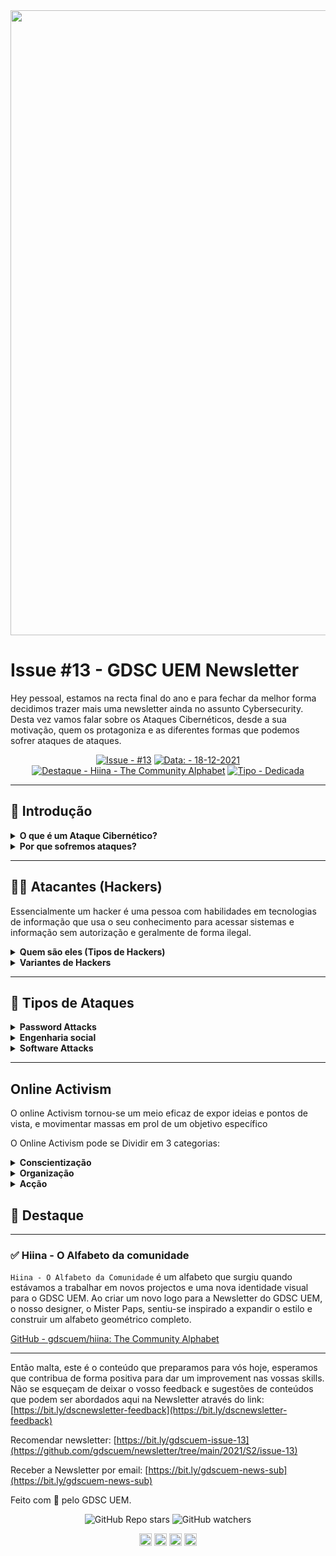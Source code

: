  <img src="https://user-images.githubusercontent.com/50568515/130362231-2d2f81a1-e3a5-48bf-8923-308ab0ac80eb.png" width="1000px" />
  <h1 align="left">Issue #13 - GDSC UEM Newsletter
  </h1>
Hey pessoal, estamos na recta final do ano e para fechar da melhor forma decidimos trazer mais uma newsletter ainda no assunto Cybersecurity. Desta vez vamos falar sobre os Ataques Cibernéticos, desde a sua motivação, quem os protagoniza e as diferentes formas que podemos sofrer ataques de ataques.

<span align="center">

[![Issue - #13](https://img.shields.io/badge/Issue-%2313-2ea44f)](https://https://github.com/gdscuem/tree/main/2021/)
[![Data: - 18-12-2021](https://img.shields.io/badge/Data%3A-18--12--2021-brightgreen)](https://https://github.com/gdscuem/tree/main/2021/)
[![Destaque - Hiina - The Community Alphabet](https://img.shields.io/badge/Destaque-Hiina%-%The%Community%Alphabet-yellow)](https://https://github.com/gdscuem/tree/main/2021/) [![Tipo  - Dedicada](https://img.shields.io/badge/Tipo_-Dedicada-blue)](https://https://github.com/gdscuem/tree/main/2021/)

</span>

---

## **👀 Introdução**

<details >
<summary><b>O que é um Ataque Cibernético?</b></summary>
<p>
Ataque Cibernético é qualquer tentativa de expor, alterar, desactivar, destruir, roubar ou ter acesso ou fazer uso não autorizado de um dispositivo. Muitas vezes, estes ataques estão ligados àquilo que são as vulnerabilidades do próprio sistema, fazendo com que os atacantes tenham uma porta de acesso ao computador e/ou sistema. A vulnerabilidade diz respeito a qualquer fraqueza que permite que um atacante reduza a garantia da informação, isto é, a garantia da integridade dum sistema. Ora, existem ferramentas especificas para explorar as vulnerabilidades dum sistema, essas ferramentas chamam-se exploits que são um subconjunto de malware. Normalmente, são programas maliciosos com dados ou códigos executáveis, capazes de aproveitar as vulnerabilidades dum sistema em um computador local ou remoto.

</p>

</details>
<details ><summary><b>Por que sofremos ataques?</b></summary>
<p>
Os ataques cibernéticos são motivados, geralmente, por razões criminais ou politicas. Os atacantes podem ser uma pessoa privada, um agente ou actor do Estado ou uma organização criminosa. Esses ataques ocorrem quando os atacantes tentam obter acesso ilegal a dados electrónicos armazenados no computador ou na rede. Embora as causas dos ataques cibernéticos variem, alguns deles ocorrem de forma repetida. A falta de assistência de segurança, a vulnerabilidade do sistema e a avaliação dos riscos são dentre muitos, factores que comprometem a segurança cibernética e aumentam a probabilidade de ataques cibernéticos.

</p>

</details>

---

## **👨‍💻 Atacantes (Hackers)**

Essencialmente um hacker é uma pessoa com habilidades em tecnologias de informação que usa o seu conhecimento para acessar sistemas e informação sem autorização e geralmente de forma ilegal.

<details ><summary><b>Quem são eles (Tipos de Hackers)</b></summary>
<p>

Os tipos de hackers podem variar, desde os principiantes até os mais habilidosos, assim como também podem variar de acordo com o seu objectivo ao invadir um sistema. Abaixo, selecionamos alguns tipos básicos de hackers:

  <details ><summary><b>Expert hacker</b></summary>
	<p>
Um hacker que usa seu amplo conhecimento do funcionamento interno do hardware e software do computador para ganhar acesso não autorizado à sistemas e informação. Também conhecidos como elite hackers, expert hackers costumam criar exploits automatizados, scripts e ferramentas que são usadas por outros hackers.

</p>

  </details>
  <details ><summary><b>Jailbreaking</b></summary>
	<p>
É o processo de Escalar privilégios para obter nível de administrador ou controle de acesso root sobre o sistema operativo de um smartphone (tipicamente associado a smartphones Apple iOS).

</p>

  </details>
  <details ><summary><b>Novice hacker</b></summary>
	<p>
É um hacker relativamente não qualificado, que utiliza o trabalho de expert hackers para realizar ataques. Também conhecido como neophyte(neófito), n00b ou novato, esta categoria de hackers inclui scripts, kiddies e packet monkeys.

</p>

  </details>
  <details ><summary><b>Packet monkey</b></summary>
	<p>
É um script kiddie que usa exploits automatizados para se envolver em ataques DoS(denial-of-service).

</p>

  </details>
  <details ><summary><b>Penetration tester</b></summary>
	<p>
Um profissional de segurança da informação com autorização para tentar obter acesso ao sistema em um esforço para identificar e recomendar soluções para vulnerabilidades nesses sistemas.

</p>

  </details>
  <details ><summary><b>Privilege escalation</b></summary>
	<p>
Uma modificação não autorizada de uma conta de usuário do sistema autorizada ou não autorizada para obter acesso avançado e controle sobre os recursos do sistema.

</p>

  </details>
  <details ><summary><b>Professional hacker</b></summary>
	<p>
Um hacker que realiza ataques para benefício financeiro pessoal ou para uma organização criminosa ou um governo estrangeiro. Este tipo de hacker não deve ser confundido com um penetration tester.

</p>

  </details>
  <details ><summary><b>Rooting</b></summary>
	<p>
É o processo de escalar privilégios para obter controle de nível de administrador sobre um sistema de computador (incluindo smartphones). Normalmente associado a smartphones com sistema operacional Android.

</p>

  </details>
  <details ><summary><b>Script kiddie</b></summary>
	<p>
Um hacker com habilidades limitadas, que usa software habilmente escrito para atacar um sistema. Também são conhecidos como skids, skiddies, ou script bunnies.

</p>

  </details>
</p>

</details>

<details ><summary><b>Variantes de Hackers</b></summary>
<p>
	<details ><summary><b>Black Hat: hackers criminosos</b></summary>
	<p>
Um hacker de chapéu preto é um cibercriminoso que invade sistemas de computador com intenções maliciosas ou criminosas. Os hackers de chapéu preto são provavelmente o que você pensa quando imagina um hacker ou cibercriminoso típico. Seu conhecimento técnico avançado e capacidade de navegar no cenário da segurança cibernética é o que os torna tão hábeis na execução de seus ataques. Eles saem de seu caminho para encontrar vulnerabilidades em sistemas de computador e software, que exploram para obter ganhos financeiros ou outros fins maliciosos.
Esses indivíduos podem causar sérios danos a indivíduos e organizações roubando dados confidenciais ou pessoais, comprometendo sistemas de computador inteiros ou alterando redes críticas.
**Motivos:** lucrar com violações de dados.
**Quem corre maior risco?** Os hackers de chapéu preto representam o maior risco para as organizações, que normalmente visam roubar dados confidenciais que podem comprometer uma empresa financeiramente.

</p>

  </details>
  <details ><summary><b>White Hat: Hackers Autorizados</b></summary>
	<p>
    Semelhante aos hackers de chapéu preto, os hackers de chapéu branco são especialistas em segurança cibernética que usam suas habilidades para encontrar vulnerabilidades em redes organizacionais e sistemas de computador. A principal diferença entre eles, no entanto, é que os hackers de chapéu branco estão autorizados a hackear esses sistemas com o objetivo de detectar vulnerabilidades de segurança antes que um hacker criminoso o faça.
    Normalmente contratados por governos ou grandes empresas, os hackers de chapéu branco identificam e corrigem lacunas ou pontos fracos encontrados nos sistemas de segurança organizacional para ajudar a prevenir um ataque externo ou violação de dados.
    **Motivos:** ajudar as empresas a prevenir ataques de segurança cibernética.
    **Quem corre maior risco?** Hackers criminosos.

</p>

  </details>
  <details ><summary><b>Grey Hat: “Just for Fun” Hackers</b></summary>
	<p>
    Um hacker de chapéu cinza é um especialista em segurança cibernética que encontra maneiras de invadir redes e sistemas de computador, mas sem a intenção maliciosa de um hacker de chapéu preto.
    Normalmente, eles se envolvem em atividades de hacking pelo puro prazer de encontrar lacunas em sistemas de computador e podem até mesmo informar o proprietário se algum ponto fraco for encontrado. No entanto, eles nem sempre seguem o caminho mais ético ao empregar suas atividades de hacking - eles podem invadir sistemas ou redes sem a permissão do proprietário (mesmo que não estejam tentando causar nenhum dano).
    **Motivos:** prazer pessoal.
    **Quem corre maior risco?** Qualquer pessoa que não queira acesso não autorizado a seus sistemas e redes.

</p>

  </details>
  <details ><summary><b>Script Kiddies: Ametuer Hackers</b></summary>
	<p>
    Script kiddies são hackers amadores que não possuem o mesmo nível de habilidade ou experiência que hackers mais avançados na área. Para compensar isso, eles recorrem a malware existente criado por outros hackers para realizar seus ataques.
    **Motivos:** Causar perturbação.
    **Quem corre maior risco?**
    Organizações com redes e sistemas inseguros.

</p>

  </details>
  <details ><summary><b>Green Hat: Hackers em Treinamento</b></summary>
	<p>
    Um hacker de chapéu verde é alguém que é novo no mundo do hacker, mas está intensamente focado em aumentar suas habilidades de ataque cibernético. Eles se concentram principalmente em obter conhecimento sobre como realizar ataques cibernéticos no mesmo nível que seus colegas de chapéu preto. Sua principal intenção é eventualmente evoluir para um hacker completo, então eles passam o tempo procurando oportunidades de aprendizado com hackers mais experientes.
    **Motivos:** aprender como se tornar um hacker experiente.
    **Quem corre maior risco?** Ninguém (ainda).

</p>

  </details>
  <details ><summary><b>Blue Hat: Hackers de software autorizados</b></summary>
	<p>
    Os hackers blue hat são contratados por organizações para fazer um teste de bug em um novo software ou rede de sistema antes de ser lançado. Sua função é encontrar brechas ou vulnerabilidades de segurança no novo software e remediá-las antes do lançamento.
    **Motivos:** Para identificar vulnerabilidades em um novo software organizacional antes de ser lançado.
    **Quem corre maior risco?**
    Hackers criminosos.

</p>

  </details>
  <details ><summary><b>Red Hat: Hackers contratados pelo governo</b></summary>
	<p>
    Os hackers de chapéu vermelho são contratados por agências governamentais para detectar vulnerabilidades em sistemas de segurança, com foco específico em encontrar e desarmar hackers de chapéu preto. Eles são conhecidos por serem particularmente cruéis em sua caça aos criminosos de chapéu preto e normalmente usam todos os meios possíveis para derrubá-los. Isso geralmente parece usar as mesmas táticas dos hackers de chapéu preto e usá-los contra eles - usando o mesmo malware, vírus e outras estratégias para comprometer suas máquinas de dentro para fora.
    **Motivos:** encontrar e destruir hackers de chapéu preto.
    **Quem corre maior risco?** Hackers de chapéu preto.

</p>

  </details>
	<details ><summary><b>Hackers patrocinados por estado / nação: prevenção de ameaças internacionais</b></summary>
			<p>
    Hackers patrocinados por um estado / nação são indicados pelo governo de um país para obter acesso aos sistemas de computador de outra nação. Suas habilidades de segurança cibernética são usadas para recuperar informações confidenciais de outros países em preparação para uma ameaça ou ataque em potencial, bem como para manter o controle sobre situações delicadas que podem representar uma ameaça no futuro. Esses tipos de hackers são contratados exclusivamente por agências governamentais.
    **Motivos:** monitorar e prevenir ameaças internacionais.
    **Quem corre maior risco?** Hackers e criminosos internacionais.

</p>

  </details>
  <details ><summary><b>Malicious Insider: Whistleblower Hackers</b></summary>
	<p>
    Hackers internos mal-intencionados são indivíduos que realizam um ataque cibernético de dentro da organização para a qual trabalham. Também conhecidos como denunciantes, sua motivação para o ataque pode variar de agir com base em um rancor pessoal que eles têm contra alguém para quem trabalham até encontrar e expor atividades ilegais dentro da organização.
    **Motivos:** Expor ou explorar as informações confidenciais de uma organização.
    **Quem corre maior risco?**
    Executivos internos e líderes de negócios.

</p>

  </details>
	<details >
	<summary><b>Hacktivistas: Hackers com motivação política</b></summary>
	<p>
    Um hacktivista é alguém que invade redes e sistemas governamentais para chamar a atenção para uma causa política ou social - daí porque o nome “hacktivista” é um trocadilho com a palavra “ativista”. Eles usam o hacking como forma de protesto, recuperando informações confidenciais do governo, que são usadas para fins políticos ou sociais.
    **Motivos:** para lançar luz sobre uma causa social ou política alarmante (ou para fazer uma declaração política ou ideológica).
    **Quem corre maior risco?** Agências governamentais.

</p>

  </details>
	<details >
	<summary><b>Hackers de elite: os hackers mais avançados</b></summary>
	<p>
    Os hackers de elite são a nata da cultura no mundo dos cibercriminosos e são considerados os hackers mais qualificados em seu campo. Eles geralmente são os primeiros a descobrir métodos de ataque de ponta e são conhecidos por serem os especialistas e inovadores no mundo do hacking.
    **Motivos:** Para realizar ataques cibernéticos avançados a organizações e indivíduos.
    **Quem corre maior risco**? Corporações de alta receita.

</p>

  </details>
	<details ><summary><b>Cryptojackers: Hackers de mineração de criptomoeda</b></summary>
			<p>
    Os criptomoedas são conhecidos por explorar vulnerabilidades de rede e roubar recursos do computador como forma de minerar criptomoedas. Eles espalham malware de várias maneiras, geralmente plantando vírus infecciosos na web. Esses vírus e táticas semelhantes a ransomware são usados para plantar código malicioso nos sistemas das vítimas, que funcionam silenciosamente em segundo plano, sem o conhecimento das vítimas. Depois que o código é implantado, ele envia os resultados de volta ao hacker.
    Cryptojackers são difíceis de detectar, uma vez que o código malicioso pode passar despercebido por um longo tempo. Uma vez que seu motivo não é roubar os dados das vítimas, mas sim usar seu sistema como um veículo para mineração de criptomoedas, é difícil rastrear a fonte da infecção, uma vez que é descoberta.
    **Motivos:** mineração de criptomoedas.
    **Quem corre maior risco?** Qualquer indivíduo ou organização com redes não seguras.

</p>

  </details>
  <details ><summary><b>Gaming Hackers</b></summary>
	<p>
    Um hacker de jogos é alguém que concentra seus esforços de hacking nos concorrentes do mundo dos jogos. Com o boom da indústria de jogos, não é surpresa que sua própria categoria especializada de hackers de jogos tenha surgido como resultado. Os jogadores profissionais podem gastar milhares de dólares em hardware de alto desempenho e créditos de jogos, e os hackers normalmente realizam seus ataques na tentativa de roubar os caches de crédito do concorrente ou causar ataques de negação de serviço (DDoS) distribuídos para tirá-los do jogo.
    **Motivos:** comprometer os competidores de jogos.
    **Quem corre maior risco?** Jogadores de alto nível.

</p>

  </details>
  <details ><summary><b>Botnets: Hackers em grande escala</b></summary>
	<p>
    Os hackers de botnet são programadores de malware que criam bots para realizar ataques de alto volume em tantos dispositivos quanto possível, normalmente visando roteadores, câmeras e outros dispositivos da Internet das Coisas (IoT). Os bots operam procurando dispositivos inseguros (ou dispositivos que ainda têm suas credenciais de login padrão intactas) para se plantar. Os botnets podem ser usados diretamente pelo hacker que os criou, mas também estão frequentemente disponíveis para compra na dark web para outros hackers aproveitarem.
    **Motivos:** Comprometer um grande volume de sistemas de rede.
    **Quem corre maior risco?** Indivíduos com roteadores desprotegidos e dispositivos conectados por Wi-Fi.

</p>

</details>
</details>

---

## **🤖 Tipos de Ataques**

<details ><summary><b>Password Attacks</b></summary>
<p>
</p>

</details>
<details ><summary><b>Engenharia social</b></summary>
<p>
Engenharia social é o termo utilizado para definir o conjunto de métodos e técnicas (computacionais e psicológicas) empregado por golpistas com o intuito de manipular e persuadir determinada pessoa a revelar dados pessoais ou informações corporativas, oucomprometer sistemas computacionais para atingir tal fim.Esse tipo de golpe pode ser executado com a obtenção de informações pessoais mediante simples pesquisa nas redes sociais da vítima ou com a utilização de meios tecnológicos, como malwares. Dados pessoais e informações coorporativas são ativos de grande importância não só no mundo empresarial, mas para sociedade em geral.
Os ataques de engenharia social podem envolver pessoas se passando por novos funcionários ou como funcionários atuais, solicitando assistência para evitar a demissão. Às vezes, os invasores ameaçam, persuadem ou imploram para influenciar o alvo.
> *As pessoas são o elo mais fraco. Você pode ter a melhor tecnologia; firewalls, sistemas de detecção de intrusão, dispositivos biométricos ... e alguém pode chamar um funcionário desavisado. Isso é tudo que ela escreveu, baby. Eles pegaram tudo.*>

</p>
<details ><summary><b>Phishing</b></summary>		<p>
    Phishing é um tipo de ataque de engenharia social frequentemente usado para roubar dados do usuário, incluindo credenciais de login e números de cartão de crédito. Isso ocorre quando um invasor finge ser uma entidade confiável para enganar a vítima e faze-la clicar em um link malicioso, que pode levar à instalação de malware, congelamento do sistema como parte de um ataque de ransomware ou revelação de informações confidenciais.    O phishing é um dos tipos mais antigos de ataque cibernético, que data da década de 1990. Apesar de já existir há décadas, ainda é um dos ataques cibernéticos mais difundidos e prejudiciais. (Deloitte, 2019)

</p>
		<details ><summary><b>Manipulação de link</b></summary>				<p>
        A manipulação de links é feita direcionando um usuário de forma fraudulenta a clicar em um link para um site falso. Isso pode ser feito por meio de diversos canais, incluindo e-mails, mensagens de texto e mídias sociais.

</p>
        </details>					<details ><summary><b>Uso de subdomínios</b></summary>	
	<p>
		<img src="https://s3-us-west-2.amazonaws.com/secure.notion-static.com/d0af6ff9-c24d-4071-8da8-7b7af7ed38a3/Untitled.png" />
            

</p>
        </details>					<details ><summary><b>URLs com erros ortográficos</b></summary>						<p>
            Quando um hacker compra domínios com variações na grafia de um domínio popular, como [facebok.com,](http://facebok.com/) [googlle.com](http://googlle.com/), [yahooo.com](http://yahooo.com/). Esta técnica também é conhecida como hijacking de URL ou typosquatting
	<img src="https://s3-us-west-2.amazonaws.com/secure.notion-static.com/d74c5cbd-b22a-4a67-a905-5a7acbd20b79/Untitled.png" />
            

</p>
        </details>					<details ><summary><b>IDN homograph attacks</b></summary>						<p>
            Nessa técnica, um indivíduo mal-intencionado desencaminha o usuário em direção a um link, tirando vantagem de caracteres de aparência semelhante.
            ![Untitled](https://s3-us-west-2.amazonaws.com/secure.notion-static.com/e9f5001f-0c3d-4473-8ee5-4e9297b791f2/Untitled.png)

</p>
        </details>					<details ><summary><b>URLs Ocultos</b></summary>						<p>
            Isso ocorre quando um phisher oculta o URL real de um site de phishing em texto simples, como “Clique aqui” ou “Inscreva-se”.
            ![Untitled](https://s3-us-west-2.amazonaws.com/secure.notion-static.com/669baa4f-54fd-43de-b673-bc12ffbc67ae/Untitled.png)

</p>
    </details>			<details ><summary><b>Vishing</b></summary>				<p>
        Vishing é a versão do phishing por telefone, ou um golpe de voz. Semelhante ao phishing e smishing de e-mail, o vishing foi projetado para induzir as vítimas a compartilhar informações pessoais, como números PIN, números de previdência social, códigos de segurança de cartão de crédito, senhas e outros dados pessoais. (Deloitte, 2019)
        <img src="https://s3-us-west-2.amazonaws.com/secure.notion-static.com/0a0d094f-34c2-4528-8ed6-f837b8f379a9/Untitled.png" />
	

</p>
    </details>			<details ><summary><b>Falsificação de Sites</b></summary>				<p>
        A falsificação de sites funciona fazendo com que um site malicioso se faça passar por um autêntico, de modo a fazer com que os visitantes forneçam suas informações confidenciais, como detalhes de contas, senhas e números de cartão de crédito.        A falsificação da Web é realizada principalmente de duas maneiras:

</p>
        </details>					<details ><summary><b>Cross Site Scripting</b></summary>						<p>
            Isso ocorre quando um hacker executa um script malicioso ou payload em um aplicativo da web ou site legítimo por meio da exploração de uma vulnerabilidade.
        <img src="https://s3-us-west-2.amazonaws.com/secure.notion-static.com/fbbd85e9-d10e-4657-ad65-f6e3b69a48af/Untitled.png" />   
	

</p>
        </details>					<details ><summary><b>Website spoofing</b></summary>						<p>
        Isso é feito criando um site falso que se parece com um site legítimo que o usuário pretende acessar.
        <img src="https://s3-us-west-2.amazonaws.com/secure.notion-static.com/7ca0152d-4678-4aca-92c6-7a7a693eb735/Untitled.png" />
	

</p>
</details>
</details>
<details ><summary><b>Advance-fee Fraud (Fraude de Taxa Antecipada)</b></summary>
<p>
    Outro ataque de engenharia social, denominado fraude de taxa antecipada (AFF), internacionalmente conhecido como fraude 4-1-9, leva o nome de uma seção do código penal nigeriano. Os autores dos esquemas 4-1-9 costumam usar nomes de empresas fictícias, como a Nigerian National Petroleum Company. Alternativamente, eles podem inventar outras entidades, como um banco, agência governamental, parente há muito perdido, loteria ou outra organização não governamental.
    O golpe é notório por roubar fundos de pessoas crédulas, primeiro exigindo que participem de um projeto lucrativo proposto, enviando dinheiro adiantado e, em seguida, solicitando uma série infinita de taxas. Esses esquemas 4-1-9 são até mesmo suspeitos de envolver sequestro, extorsão e assassinato. De acordo com a Ultrascan Advanced Global Investigations, mais de US $ 82 bilhões foram roubados das vítimas em 2014. (WHITMAN & MATTORD, 2018)

</p>

</details>
</details>
<details ><summary><b>Software Attacks</b></summary>
<p>
**Software Attacks** ou **Ataques de Software** são ataques deliberados de software que ocorrem quando um indivíduo ou grupo projecta e desenvolve um software para atacar um sistema. Este ataque pode consistir em um software especial desenvolvido pelos atacantes, em que eles enganam usuários a instalarem em seus sistemas. Este software pode ser usado para sobrecarregar o processamento de recursos de sistemas online ou para obter acesso a sistemas protegidos por meios ocultos.

</p>	<details ><summary><b>Malware</b></summary>		<p>
    Malware é conhecido como código malicioso ou software malicioso. Esses componentes de software ou programas são projetados para danificar, destruir ou negar serviço aos sistemas que atacam.
    Os ataques de código malicioso ou malware incluem a execução de vírus, worms, cavalos de Tróia e scripts da Web ativos com a intenção de destruir ou roubar informações.
    Outras formas de malware incluem aplicativos de software secretos como bots, spyware e adware, que são projetados para funcionar fora da vista dos usuários ou serem acionados por açao de um usuário aparentemente inofensivo. Bots são frequentemente a tecnologia usada para implementar malwares como cavalos de Tróia, bombas lógicas, back doors e spyware.

</p>
    </details>			<details ><summary><b>Vírus</b></summary>				<p>
        Um vírus de computador consiste em segmentos de código (instruções de programação) que executam ações maliciosas. Este código se comporta como um vírus patógeno que ataca animais e plantas, usando a própria máquina de replicação da célula para propagar o ataque além do alvo inicial. O código se anexa a um programa existente e assume o controle do acesso do programa ao computador alvo. O programa infectado e controlado pelo vírus executa o plano do vírus, replicando-se em outros sistemas ou programas. Freqüentemente, os usuários ajudam os vírus a entrar no sistema sem se dar conta disso. Abrir e-mail infectado ou alguma outra ação aparentemente normal pode causar qualquer coisa, desde mensagens aleatórias que aparecem na tela de um usuário até a destruição de discos duros inteiros. Assim como os virus patogenos são passados entre corpos vivos, os vírus de computador são passados de máquina para máquina por meio de meios fisicos (Flasdrives, etc), e-mail ou outras formas de transmissão de dados de computador. Quando esses vírus infectam uma máquina, eles podem procurar aplicativos de e-mail ou até mesmo enviar a si mesmos para todos os usuários do catálogo de endereços de e-mail para se propagarem.

</p>
    </details>			<details ><summary><b>Worm</b></summary>				<p>
        Os worms são malwares que podem se replicar até preencher completamente os recursos disponíveis, como memória, espaço no disco rígido e largura de banda da rede.
        O comportamento complexo dos worms pode ser iniciado com ou sem o download ou a execução do arquivo pelo usuário. Depois que o worm infecta um computador, ele pode se redistribuir para todos os endereços de e-mail encontrados no sistema infectado.
        Além disso, um worm pode depositar cópias de si mesmo em todos os servidores da Web que o sistema infectado pode acessar; os usuários que posteriormente visitam esses sites são infectados.
        Os worms também tiram proveito de compartilhamentos abertos encontrados na rede em que um sistema infectado está localizado. Os worms colocam cópias de trabalho de seu código no servidor para que os usuários dos compartilhamentos abertos possam ser infectados.

</p>
    </details>			<details ><summary><b>Trojan Horse</b></summary>				<p>
        **Trojan Horse**  ou **Cavalos de Tróia** são malwares que costumam ser disfarçados como peças de software úteis, interessantes ou necessárias, como os arquivos *readme.exe* geralmente incluídos em pacotes de programas distribuidos gratuitamente. Como seu homônimo na lenda grega, uma vez que os Cavalos de Tróia são introduzidos em um sistema, eles são ativados e podem causar estragos no usuário desavisado.
        Por volta de 20 de janeiro de 1999, os usuários de e-mail da Internet começaram a receber mensagens com o anexo de um programa cavalo de Tróia chamado *Happy99.exe.* Quando o anexo do e-mail foi aberto, um breve programa de multimídia exibiu fogos de artifício e a mensagem “Feliz 1999”. Enquanto a exibição de fogos de artifício estava em execução, o programa Cavalo de Tróia estava se instalando no sistema do usuário. O programa continuou a se propagar, acompanhando cada e-mail que o usuário enviava com um segundo e-mail para o mesmo destinatário e com o mesmo programa de ataque anexado.

</p>
    </details>			<details ><summary><b>Polymorphic Threats</b></summary>				<p>
        Um dos maiores desafios para combater vírus e worms é o surgimento de ameaças polimórficas. Uma ameaça polimórfica é um malware(virus ou worm) que com o tempo evolui, mudando sua aparencia, seu tamanho e outras características para evitar a sua detecção por programas de software antivírus.

</p>
    </details>			<details ><summary><b>Virus and Worm Hoaxes</b></summary>				<p>
        Por mais frustrantes que sejam os vírus e worms, talvez mais tempo e dinheiro sejam gastos resolvendo hoaxes de vírus (hoax = mentira ou farça). Pessoas bem-intencionadas podem atrapalhar a harmonia e o fluxo de uma organização quando enviam e-mails em grupo avisando sobre vírus supostamente perigosos que não existem. Quando as pessoas deixam de seguir os procedimentos de relatório de vírus em resposta a um hoax, a rede fica sobrecarregada e os usuários perdem tempo e energia encaminhando a mensagem de aviso para todos que conhecem, publicando a mensagem em quadros de avisos e tentando atualizar seu software de proteção antivírus.

</p>
    </details>			<details ><summary><b>Outros</b></summary>				<p>
        **Denial-of-Service (DoS) and Distributed Denial-of-Service (DDoS) Attacks**
        Em um ataque de negação de serviço (DoS), o invasor envia um grande número de solicitações de conexão ou informações a um alvo. São feitas tantas solicitações que o sistema de destino fica sobrecarregado e não pode responder às solicitações legítimas de serviço. O sistema pode travar ou simplesmente tornar-se incapaz de realizar funções normais.
        Em um ataque de negação de serviço distribuído (DDoS), um fluxo coordenado de solicitações é lançado contra um alvo de vários locais ao mesmo tempo. A maioria dos ataques DDoS é precedida por uma fase de preparação na qual muitos sistemas, talvez milhares, são comprometidos. As máquinas comprometidas são transformadas em bots ou zumbis, máquinas que são direcionadas remotamente pelo invasor (geralmente por meio de um comando transmitido) para participar do ataque.

</p>
</details>	<details ><summary><b>Email Attacks</b></summary>		<p>
    Spam é um e-mail comercial não solicitado. Embora muitos considerem o spam um incômodo trivial em vez de um ataque, ele tem sido usado como um meio de aumentar os ataques de malware.
    Muitas organizações tentam lidar com a enxurrada de spam usando tecnologias de filtragem de e-mail. Outras organizações simplesmente dizem aos usuários do sistema de e-mail para excluir mensagens indesejadas.
    Uma forma de ataque por e-mail que também é um ataque DoS é chamada de bomba de e-mail. Isso pode ser feito usando técnicas tradicionais de e-mail ou explorando várias falhas técnicas no Simple Mail Transport Protocol (SMTP). O alvo do ataque recebe um volume excessivamente grande de emails não solicitados. Ao enviar grandes e-mails com informações de cabeçalho forjadas, os invasores podem tirar proveito de sistemas de e-mail mal configurados na Internet e induzi-los a enviar muitos e-mails para um endereço de escolha do invasor. Se muitos desses sistemas forem induzidos a participar, o endereço de e-mail de destino ficará oculto sob milhares ou até milhões de e-mails indesejados. Embora os ataques de phishing ocorram por e-mail, eles são muito mais comumente associados a um método de engenharia social projetado para enganar os usuários a realizar uma ação, em vez de simplesmente tornar o usuário um alvo de um ataque de e-mail DoS.

</p>
</details>	<details ><summary><b>Man-in-the-Middle</b></summary>		<p>
    Um ataque man-in-the-middle é um tipo de ameaça em que um criminoso cibernético intercepta a comunicação entre dois indivíduos para roubar dados. Por exemplo, em uma rede WiFi insegura, um invasor pode interceptar os dados que estão sendo transmitidos do dispositivo da vítima e da rede.
    No conhecido ataque man-in-the-middle, um invasor monitora (ou fareja) pacotes da rede, modifica-os e os insere de volta na rede. Em um ataque de sequestro de TCP, também conhecido como sequestro de sessão, o invasor usa a falsificação de endereço para representar outras entidades legítimas na rede. Ele permite que o invasor escute e também altere, exclua, redirecione, adicione, falsifique ou desvie dados. Uma variante do sequestro de TCP envolve a interceptação de uma troca de chave de </p>criptografia, que permite ao hacker agir como um homem invisível no meio			- ou seja, um bisbilhoteiro - nas comunicações criptografadas.</details>

</p>

</details>

---

## **Online Activism**

O online Activism tornou-se um meio eficaz de expor ideias e pontos de vista, e movimentar massas em prol de um objetivo específico

O Online Activism pode se Dividir em 3 categorias:

<details ><summary><b>Conscientização</b></summary>
<p>
Pode ser feita por meio de campanhas publicitáriads, manifestos artísticos, intelectuais e tecnológicos ou workshops. O uso de redes sociais como Twitter(hastags) Facebook, YouTube. Entre outros.

</p>

</details>
<details ><summary><b>Organização</b></summary>
<p>
Ou mobilização pode acontecer por meio das Mídias sociais, petições online, chat privados entre outros

</p>

</details>
<details ><summary><b>Acção</b></summary>
<p>
Têm ocorrido por ataques DDos, desenvolvimento de softwares livres, invasões a sites, espelhamento de sites(cópia do site em outros domínios para fugir de bloqueios)

</p>

</details>

## 🎯 Destaque

---

### ✅ Hiina - O Alfabeto da comunidade

`Hiina - O Alfabeto da Comunidade` é um alfabeto que surgiu quando estávamos a trabalhar em novos projectos e uma nova identidade visual para o GDSC UEM. Ao criar um novo logo para a Newsletter do GDSC UEM, o nosso designer, o Mister Paps, sentiu-se inspirado a expandir o estilo e construir um alfabeto geométrico completo.

[GitHub - gdscuem/hiina: The Community Alphabet](https://github.com/gdscuem/hiina)

---

Então malta, este é o conteúdo que preparamos para vós hoje, esperamos que contribua de forma positiva para dar um improvement nas vossas skills. Não se esqueçam de deixar o vosso feedback e sugestões de conteúdos que podem ser abordados aqui na Newsletter através do link: [https://bit.ly/dscnewsletter-feedback](https://bit.ly/dscnewsletter-feedback)

Recomendar newsletter: [https://bit.ly/gdscuem-issue-13](https://github.com/gdscuem/newsletter/tree/main/2021/S2/issue-13)

Receber a Newsletter por email: [https://bit.ly/gdscuem-news-sub](https://bit.ly/gdscuem-news-sub)

Feito com 💙 pelo GDSC UEM.

<p align="center">
  <img alt="GitHub Repo stars" src="https://img.shields.io/github/stars/gdscuem?style=social">
  <img alt="GitHub watchers" src="https://img.shields.io/github/watchers/gdscuem?style=social">

</p>

<p align="center">
  <a href="https://twitter.com/gdscuem" target="_blank"><img align="center" src="https://cdn.jsdelivr.net/npm/simple-icons@5.14.0/icons/twitter.svg" alt="gdscuem" width="20" height="20" /></a>
  <a href="https://www.linkedin.com/company/gdscuem/" target="_blank"><img align="center" src="https://cdn.jsdelivr.net/npm/simple-icons@5.14.0/icons/linkedin.svg" alt="gdscuem" width="20" height="20" /></a>
  <a href="https://instagram.com/gdscuem/" target="_blank"><img align="center" src="https://cdn.jsdelivr.net/npm/simple-icons@5.14.0/icons/instagram.svg" alt="gdscuem" width="20" height="20" /></a>
  <a href="https://fb.com/gdscuem/" target="_blank"><img align="center" src="https://cdn.jsdelivr.net/npm/simple-icons@5.14.0/icons/facebook.svg" alt="gdscuem" width="20" height="20" /></a>
</p>
